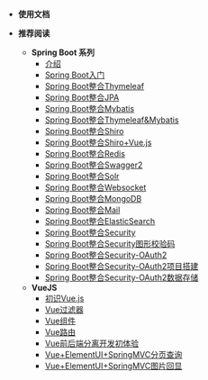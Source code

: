 - **使用文档**

- **推荐阅读**
  - **Spring Boot 系列**
    - [介绍](docs/zh-cn/java/spring-boot/README.md)
    - [Spring Boot入门](docs/boot/spring-boot.md)
    - [Spring Boot整合Thymeleaf](docs/boot/spring-boot-thymeleaf.md)
    - [Spring Boot整合JPA](docs/boot/spring-boot-jpa.md)
    - [Spring Boot整合Mybatis](docs/boot/spring-boot-mybatis.md)
    - [Spring Boot整合Thymeleaf&Mybatis](docs/boot/spring-boot-thymeleaf-mybatis.md)
    - [Spring Boot整合Shiro](docs/boot/spring-boot-shiro.md)
    - [Spring Boot整合Shiro+Vue.js](docs/boot/spring-boot-shiro-vue.md)
    - [Spring Boot整合Redis](docs/boot/spring-boot-redis.md)
    - [Spring Boot整合Swagger2](docs/boot/spring-boot-swagger.md)
    - [Spring Boot整合Solr](docs/boot/spring-boot-solr.md)
    - [Spring Boot整合Websocket](docs/boot/spring-boot-websocket.md)
    - [Spring Boot整合MongoDB](docs/boot/spring-boot-mongo.md)
    - [Spring Boot整合Mail](docs/boot/spring-boot-mail.md)
    - [Spring Boot整合ElasticSearch](docs/boot/spring-boot-es.md)
    - [Spring Boot整合Security](docs/boot/spring-boot-security.md)
    - [Spring Boot整合Security图形校验码](docs/boot/spring-boot-security-validate.md)
    - [Spring Boot整合Security-OAuth2](docs/boot/spring-boot-security-oauth2-start.md)
    - [Spring Boot整合Security-OAuth2项目搭建](docs/boot/spring-boot-security-oauth2.md)
    - [Spring Boot整合Security-OAuth2数据存储](docs/boot/spring-boot-security-oauth2-db.md)
  - **VueJS**
    - [初识Vue.js](docs/vue/vue-1.md)
    - [Vue过滤器](docs/vue/vue-2.md)
    - [Vue组件](docs/vue/vue-3.md)
    - [Vue路由](docs/vue/vue-4.md)
    - [Vue前后端分离开发初体验](docs/vue/vue-5.md)
    - [Vue+ElementUI+SpringMVC分页查询](docs/vue/vue-6.md)
    - [Vue+ElementUI+SpringMVC图片回显](docs/vue/vue-7.md)
